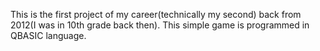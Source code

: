 This is the first project of my career(technically my second) back from 2012(I was in 10th grade back then). This simple game is programmed in QBASIC language. 
